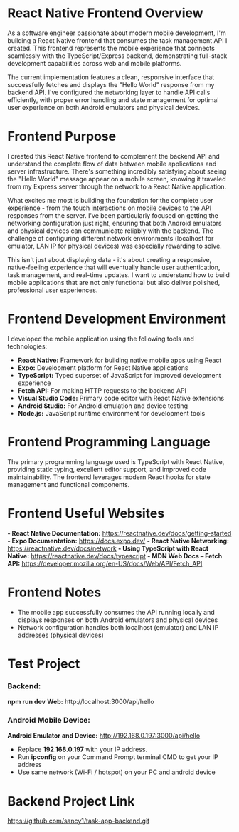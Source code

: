 # **React Native Frontend Overview**
As a software engineer passionate about modern mobile development, I'm building a React Native frontend that consumes the task management API I created. This frontend represents the mobile experience that connects seamlessly with the TypeScript/Express backend, demonstrating full-stack development capabilities across web and mobile platforms.

The current implementation features a clean, responsive interface that successfully fetches and displays the "Hello World" response from my backend API. I've configured the networking layer to handle API calls efficiently, with proper error handling and state management for optimal user experience on both Android emulators and physical devices.

# **Frontend Purpose**
I created this React Native frontend to complement the backend API and understand the complete flow of data between mobile applications and server infrastructure. There's something incredibly satisfying about seeing the "Hello World" message appear on a mobile screen, knowing it traveled from my Express server through the network to a React Native application.

What excites me most is building the foundation for the complete user experience - from the touch interactions on mobile devices to the API responses from the server. I've been particularly focused on getting the networking configuration just right, ensuring that both Android emulators and physical devices can communicate reliably with the backend. The challenge of configuring different network environments (localhost for emulator, LAN IP for physical devices) was especially rewarding to solve.

This isn't just about displaying data - it's about creating a responsive, native-feeling experience that will eventually handle user authentication, task management, and real-time updates. I want to understand how to build mobile applications that are not only functional but also deliver polished, professional user experiences.

# **Frontend Development Environment**
I developed the mobile application using the following tools and technologies:
- **React Native:** Framework for building native mobile apps using React
- **Expo:** Development platform for React Native applications
- **TypeScript:** Typed superset of JavaScript for improved development experience
- **Fetch API:** For making HTTP requests to the backend API
- **Visual Studio Code:** Primary code editor with React Native extensions
- **Android Studio:** For Android emulation and device testing
- **Node.js:** JavaScript runtime environment for development tools

# **Frontend Programming Language**
The primary programming language used is TypeScript with React Native, providing static typing, excellent editor support, and improved code maintainability. The frontend leverages modern React hooks for state management and functional components.

# **Frontend Useful Websites**
**- React Native Documentation:** https://reactnative.dev/docs/getting-started
**- Expo Documentation:** https://docs.expo.dev/
**- React Native Networking:** https://reactnative.dev/docs/network
**- Using TypeScript with React Native:** https://reactnative.dev/docs/typescript
**- MDN Web Docs – Fetch API:** https://developer.mozilla.org/en-US/docs/Web/API/Fetch_API

# **Frontend Notes**
- The mobile app successfully consumes the API running locally and displays responses on both Android emulators and physical devices
- Network configuration handles both localhost (emulator) and LAN IP addresses (physical devices)

# **Test Project**
### Backend: 
**npm run dev**
**Web:** http://localhost:3000/api/hello

### Android Mobile Device:
**Android Emulator and Device:** http://192.168.0.197:3000/api/hello
- Replace **192.168.0.197** with your IP address. 
- Run **ipconfig** on your Command Prompt terminal CMD to get your IP address 
- Use same network (Wi-Fi / hotspot) on your PC and android device

# **Backend Project Link**
https://github.com/sancy1/task-app-backend.git
